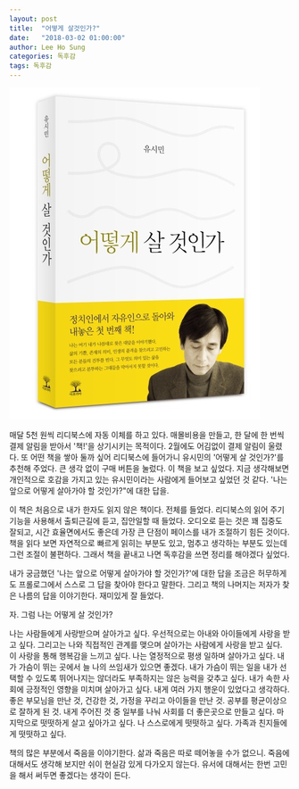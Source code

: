 ```yaml
---
layout: post
title:  "어떻게 살것인가?"
date:   "2018-03-02 01:00:00"
author: Lee Ho Sung
categories: 독후감
tags: 독후감 
---
```


![어떻게 살것인가?](/assets/어떻게살것인가-1.jpg)

매달 5천 원씩 리디북스에 자동 이체를 하고 있다. 매몰비용을 만들고, 한 달에 한 번씩 결제 알림을 받아서 '책!'을 상기시키는 목적이다. 2월에도 어김없이 결제 알림이 울렸다. 
또 어떤 책을 쌓아 둘까 싶어 리디북스에 들어가니 유시민의 '어떻게 살 것인가?'를 추천해 주었다. 큰 생각 없이 구매 버튼을 눌렀다. 이 책을 보고 싶었다. 지금 생각해보면 개인적으로 호감을 가지고 있는 유시민이라는 사람에게 들어보고 싶었던 것 같다. '나는 앞으로 어떻게 살아가야 할 것인가?"에 대한 답을.

이 책은 처음으로 내가 한자도 읽지 않은 책이다. 전체를 들었다. 리디북스의 읽어 주기 기능을 사용해서 출퇴근길에 듣고, 집안일할 때 들었다. 오디오로 듣는 것은 꽤 집중도 잘되고, 시간 효율면에서도 좋은데 가장 큰 단점이 페이스를 내가 조절하기 힘든 것이다. 책을 읽다 보면 자연적으로 빠르게 읽히는 부분도 있고, 멈추고 생각하는 부분도 있는데 그런 조절이 불편하다. 그래서 책을 끝내고 나면 독후감을 쓰면 정리를 해야겠다 싶었다. 

내가 궁금했던 '나는 앞으로 어떻게 살아가야 할 것인가?'에 대한 답을 조금은 허무하게도 프롤로그에서 스스로 그 답을 찾아야 한다고 말한다. 그리고 책의 나머지는 저자가 찾은 나름의 답을 이야기한다. 재미있게 잘 들었다. 

자. 그럼 나는 어떻게 살 것인가? 

나는 사람들에게 사랑받으며 살아가고 싶다. 우선적으로는 아내와 아이들에게 사랑을 받고 싶다. 그리고는 나와 직접적인 관계를 맺으며 살아가는 사람에게 사랑을 받고 싶다. 이 사랑을 통해 행복감을 느끼고 싶다. 
나는 열정적으로 평생 일하며 살아가고 싶다. 내가 가슴이 뛰는 곳에서 늘 나의 쓰임새가 있으면 좋겠다. 내가 가슴이 뛰는 일을 내가 선택할 수 있도록 뛰어나지는 않더라도 부족하지는 않은 능력을 갖추고 싶다.
내가 속한 사회에 긍정적인 영향을 미치며 살아가고 싶다. 내게 여러 가지 행운이 있었다고 생각하다. 좋은 부모님을 만난 것, 건강한 것, 가정을 꾸리고 아이들을 만난 것. 공부를 평균이상으로 잘하게 된 것. 내게 주어진 것 중 일부를 나눠 사회를 더 좋은곳으로 만들고 싶다.
마지막으로 떳떳하게 살고 싶아가고 싶다. 나 스스로에게 떳떳하고 싶다. 가족과 친지들에게 떳떳하고 싶다. 

책의 많은 부분에서 죽음을 이야기한다. 삶과 죽음은 따로 떼어놓을 수가 없으니. 죽음에 대해서도 생각해 보지만 쉬이 현실감 있게 다가오지 않는다. 유서에 대해서는 한번 고민을 해서 써두면 좋겠다는 생각이 든다. 
